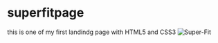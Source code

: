 # superfitpage
this is one of my first landindg page with HTML5 and CSS3
![Super-Fit](https://user-images.githubusercontent.com/75381548/111033786-326a3b80-8413-11eb-87fb-0baf5af8c370.png)
